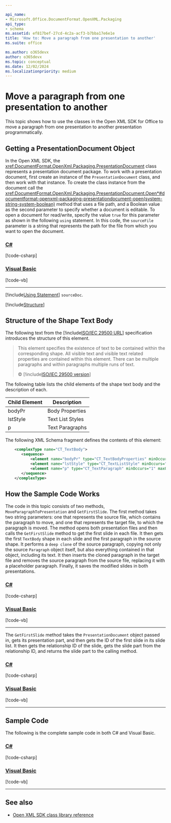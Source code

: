 ```yaml
---

api_name:
- Microsoft.Office.DocumentFormat.OpenXML.Packaging
api_type:
- schema
ms.assetid: ef817bef-27cd-4c2a-acf3-b7bba17e6e1e
title: 'How to: Move a paragraph from one presentation to another'
ms.suite: office

ms.author: o365devx
author: o365devx
ms.topic: conceptual
ms.date: 12/02/2024
ms.localizationpriority: medium
---
```

# Move a paragraph from one presentation to another

This topic shows how to use the classes in the Open XML SDK for
Office to move a paragraph from one presentation to another presentation
programmatically.



## Getting a PresentationDocument Object

In the Open XML SDK, the <xref:DocumentFormat.OpenXml.Packaging.PresentationDocument> class represents a
presentation document package. To work with a presentation document,
first create an instance of the `PresentationDocument` class, and then work with
that instance. To create the class instance from the document call the
<xref:DocumentFormat.OpenXml.Packaging.PresentationDocument.Open*#documentformat-openxml-packaging-presentationdocument-open(system-string-system-boolean)> method that uses a
file path, and a Boolean value as the second parameter to specify
whether a document is editable. To open a document for read/write,
specify the value `true` for this parameter
as shown in the following `using` statement.
In this code, the `sourceFile` parameter is a string that represents the path
for the file from which you want to open the document.

### [C#](#tab/cs-1)
[!code-csharp[](../../samples/presentation/move_a_paragraph_from_one_presentation_to_another/cs/Program.cs#snippet1)]

### [Visual Basic](#tab/vb-1)
[!code-vb[](../../samples/presentation/move_a_paragraph_from_one_presentation_to_another/vb/Program.vb#snippet1)]
***


[!include[Using Statement](../includes/presentation/using-statement.md)] `sourceDoc`.

[!include[Structure](../includes/presentation/structure.md)]

## Structure of the Shape Text Body

The following text from the [!include[ISO/IEC 29500 URL](../includes/iso-iec-29500-link.md)] specification
introduces the structure of this element.

> This element specifies the existence of text to be contained within
> the corresponding shape. All visible text and visible text related
> properties are contained within this element. There can be multiple
> paragraphs and within paragraphs multiple runs of text.
> 
> &copy; [!include[ISO/IEC 29500 version](../includes/iso-iec-29500-version.md)]

The following table lists the child elements of the shape text body and
the description of each.

| Child Element | Description |
|---|---|
| bodyPr | Body Properties |
| lstStyle | Text List Styles |
| p | Text Paragraphs |

The following XML Schema fragment defines the contents of this element:

```xml
    <complexType name="CT_TextBody">
       <sequence>
           <element name="bodyPr" type="CT_TextBodyProperties" minOccurs="1" maxOccurs="1"/>
           <element name="lstStyle" type="CT_TextListStyle" minOccurs="0" maxOccurs="1"/>
           <element name="p" type="CT_TextParagraph" minOccurs="1" maxOccurs="unbounded"/>
       </sequence>
    </complexType>
```

## How the Sample Code Works

The code in this topic consists of two methods, `MoveParagraphToPresentation` and `GetFirstSlide`. The first method takes two string
parameters: one that represents the source file, which contains the
paragraph to move, and one that represents the target file, to which the
paragraph is moved. The method opens both presentation files and then
calls the `GetFirstSlide` method to get the
first slide in each file. It then gets the first `TextBody` shape in each slide and the first
paragraph in the source shape. It performs a `deep clone` of the source paragraph, 
copying not only the source `Paragraph` object itself, but also everything
contained in that object, including its text. It then inserts the cloned
paragraph in the target file and removes the source paragraph from the
source file, replacing it with a placeholder paragraph. Finally, it
saves the modified slides in both presentations.

### [C#](#tab/cs-2)
[!code-csharp[](../../samples/presentation/move_a_paragraph_from_one_presentation_to_another/cs/Program.cs#snippet2)]

### [Visual Basic](#tab/vb-2)
[!code-vb[](../../samples/presentation/move_a_paragraph_from_one_presentation_to_another/vb/Program.vb#snippet2)]
***


The `GetFirstSlide` method takes the `PresentationDocument` object passed in, gets its
presentation part, and then gets the ID of the first slide in its slide
list. It then gets the relationship ID of the slide, gets the slide part
from the relationship ID, and returns the slide part to the calling
method.

### [C#](#tab/cs-3)
[!code-csharp[](../../samples/presentation/move_a_paragraph_from_one_presentation_to_another/cs/Program.cs#snippet3)]

### [Visual Basic](#tab/vb-3)
[!code-vb[](../../samples/presentation/move_a_paragraph_from_one_presentation_to_another/vb/Program.vb#snippet3)]
***


## Sample Code

The following is the complete sample code in both C\# and Visual Basic.

### [C#](#tab/cs)
[!code-csharp[](../../samples/presentation/move_a_paragraph_from_one_presentation_to_another/cs/Program.cs#snippet)]

### [Visual Basic](#tab/vb)
[!code-vb[](../../samples/presentation/move_a_paragraph_from_one_presentation_to_another/vb/Program.vb#snippet)]
***

## See also

- [Open XML SDK class library reference](/office/open-xml/open-xml-sdk)
